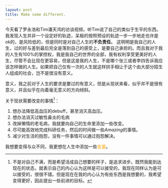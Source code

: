 ```yaml
---
layout: post
title: Make some different.
---
```


今天看了罗永浩和Tim潘天鸿的访谈视频，听Tim说了自己的类似于生平的东西。我发现人生并非一个设定好的轨迹，呆板的按照预设的轨迹一步一步地走也许是ok的，是风险低的，但是同时是对自己人生的**不负责任**。 这明明是我自己的人生，过的好与差到最后完全是落到自己的感受上，是要自己承担的。而且我对于我的人生有100%的掌控权，我是我自己的世界的全部，我有权利享受更美好的人生，尽管不会比现在更容易，但是这是我的人生，不是哪个张三或者李四告诉我应该怎样做的人生。如果把自己仅有一次的人生就这样拱手相让于这个由大部分陌生人组成的社会，岂不是很没有意义。

意义，我之前对于人生的要求是要过的有意义，但是从现状来看，似乎并不是很有意义，并且似乎在向着毫无意义的方向倾斜。

关于现状需要改变的事情[^1]：

1. 想办法降低高血压的debuff，甚至消灭高血压。
2. 想办法消灭过敏性鼻炎的毛病
3. 改掉懒惰的老毛病，我就要向自己的生命里添加一些改变。
4. 尽可能高效地完成科研任务，然后的时间做一些*Amazing*的事情。
5. 减少对生活的抱怨，没有一件事情可以通过抱怨解决。

我想要变得与众不同，我更想在人生中添加一些<font color=orange>变量</font>。

[^1]: 不是对自己不满，而是希望活成自己想要的样子，是追求进步。既然我能到达现在的状态，就表示自己的内心认为这样是可以接受的，我现在同样认为是可以接受的，很很不错。但是现在在我的内心认为有些东西是我想要的，我希望变得更好，因此提出一些前进的目标。
